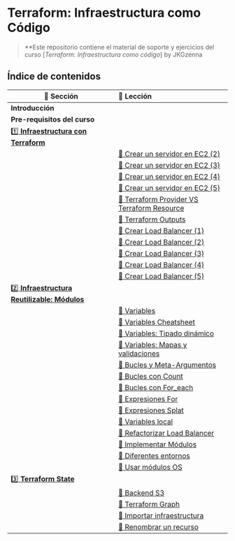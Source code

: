 # Terraform: Infraestructura como Código

> **Este repositorio contiene el material de soporte y ejercicios del curso [_Terraform: Infraestructura como código_] by JKGzenna

## Índice de contenidos

| :book: Sección | :link: Lección |
| ------- | :------------ |
| **Introducción** |           |
| **Pre-requisitos del curso** | |
| [:one: **Infraestructura con Terraform**](./1-infra-con-terraform) | |
| | [:link: Crear un servidor en EC2 (2)](./1-infra-con-terraform/11-crear-servidor-2) |
| | [:link: Crear un servidor en EC2 (3)](./1-infra-con-terraform/12-crear-servidor-3) |
| | [:link: Crear un servidor en EC2 (4)](./1-infra-con-terraform/13-crear-servidor-4) |
| | [:link: Crear un servidor en EC2 (5)](./1-infra-con-terraform/14-crear-servidor-5) |
| | [:link: Terraform Provider VS Terraform Resource](./1-infra-con-terraform/15-tf-provider-tf-resource) |
| | [:link: Terraform Outputs](./1-infra-con-terraform/20-terraform-outputs) |
| | [:link: Crear Load Balancer (1)](./1-infra-con-terraform/22-load-balancer-1) |
| | [:link: Crear Load Balancer (2)](./1-infra-con-terraform/23-load-balancer-2) |
| | [:link: Crear Load Balancer (3)](./1-infra-con-terraform/24-load-balancer-3) |
| | [:link: Crear Load Balancer (4)](./1-infra-con-terraform/25-load-balancer-4) |
| | [:link: Crear Load Balancer (5)](./1-infra-con-terraform/26-load-balancer-5) |
| [:two: **Infraestructura Reutilizable: Módulos**](./2-infra-reutilizable) | |
| | [:link: Variables](./2-infra-reutilizable/30-variables) |
| | [:link: Variables Cheatsheet](./2-infra-reutilizable/31-variables-cheatsheet) |
| | [:link: Variables: Tipado dinámico](./2-infra-reutilizable/32-tipado-dinamico) |
| | [:link: Variables: Mapas y validaciones](./2-infra-reutilizable/33-mapas-validaciones) |
| | [:link: Bucles y Meta-Argumentos](./2-infra-reutilizable/34-bucles-meta-argumentos) |
| | [:link: Bucles con Count](./2-infra-reutilizable/35-bucles-count) |
| | [:link: Bucles con For_each](./2-infra-reutilizable/36-bucles-foreach) |
| | [:link: Expresiones For](./2-infra-reutilizable/38-expresiones-for) |
| | [:link: Expresiones Splat](./2-infra-reutilizable/39-expresiones-splat) |
| | [:link: Variables local](./2-infra-reutilizable/40-variables-local) |
| | [:link: Refactorizar Load Balancer](./2-infra-reutilizable/41-refactorizar-load-balancer) |
| | [:link: Implementar Módulos](./2-infra-reutilizable/44-implementar-modulos) |
| | [:link: Diferentes entornos](./2-infra-reutilizable/47-diferentes-entornos) |
| | [:link: Usar módulos OS](./2-infra-reutilizable/48-usar-modulos-os) |
| [:three: **Terraform State**](./3-terraform-state) | |
| | [:link: Backend S3](./3-terraform-state/53-backend-s3) |
| | [:link: Terraform Graph](./3-terraform-state/56-terraform-graph) |
| | [:link: Importar infraestructura](./3-terraform-state/57-importar-infraestructura) |
| | [:link: Renombrar un recurso](./3-terraform-state/58-renombrar-recurso) |
